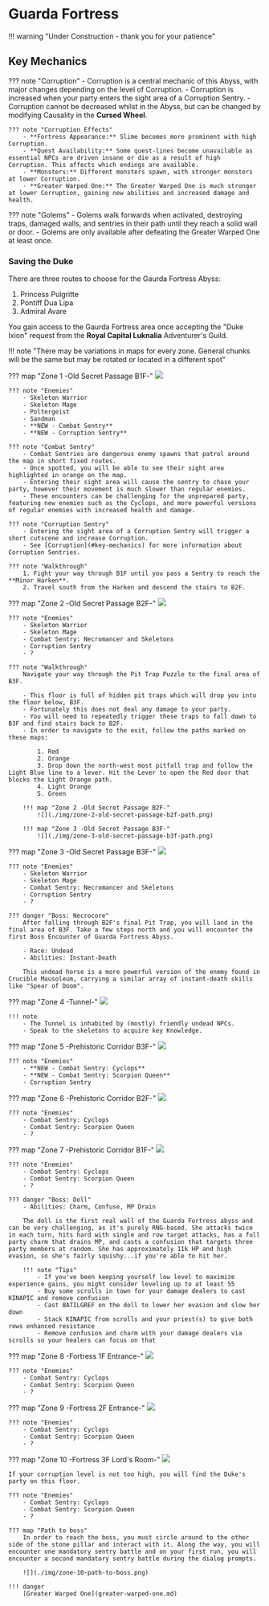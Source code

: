 # Guarda Fortress

!!! warning "Under Construction - thank you for your patience"

## Key Mechanics

??? note "Corruption"
    - Corruption is a central mechanic of this Abyss, with major changes depending on the level of Corruption.
    - Corruption is increased when your party enters the sight area of a Corruption Sentry.
    - Corruption cannot be decreased whilst in the Abyss, but can be changed by modifying Causality in the **Cursed Wheel**.

    ??? note "Corruption Effects"
        - **Fortress Appearance:** Slime becomes more prominent with high Corruption.
        - **Quest Availability:** Some quest-lines become unavailable as essential NPCs are driven insane or die as a result of high Corruption. This affects which endings are available.
        - **Monsters:** Different monsters spawn, with stronger monsters at lower Corruption. 
        - **Greater Warped One:** The Greater Warped One is much stronger at lower Corruption, gaining new abilities and increased damage and health.

??? note "Golems"
    - Golems walk forwards when activated, destroying traps, damaged walls, and sentries in their path until they reach a solid wall or door.
    - Golems are only available after defeating the Greater Warped One at least once.

### Saving the Duke

There are three routes to choose for the Gaurda Fortress Abyss:

1. Princess Pulgritte
2. Pontiff Dua Lipa
3. Admiral Avare

You gain access to the Gaurda Fortress area once accepting the "Duke Ixion" request from the **Royal Capital Luknalia** Adventurer's Guild.

!!! note "There may be variations in maps for every zone. General chunks will be the same but may be rotated or located in a different spot"

??? map "Zone 1 -Old Secret Passage B1F-"
    ![](./img/zone-1-old-secret-passage-b1f.jpg)

    ??? note "Enemies"
        - Skeleton Warrior
        - Skeleton Mage
        - Poltergeist
        - Sandman
        - **NEW - Combat Sentry**
        - **NEW - Corruption Sentry**

    ??? note "Combat Sentry"
        - Combat Sentries are dangerous enemy spawns that patrol around the map in short fixed routes.
        - Once spotted, you will be able to see their sight area highlighted in orange on the map.
        - Entering their sight area will cause the sentry to chase your party, however their movement is much slower than regular enemies.
        - These encounters can be challenging for the unprepared party, featuring new enemies such as the Cyclops, and more powerful versions of regular enemies with increased health and damage.

    ??? note "Corruption Sentry"
        - Entering the sight area of a Corruption Sentry will trigger a short cutscene and increase Corruption.
        - See [Corruption](#key-mechanics) for more information about Corruption Sentries.

    ??? note "Walkthrough"
        1. Fight your way through B1F until you pass a Sentry to reach the **Minor Harken**.
        2. Travel south from the Harken and descend the stairs to B2F.

??? map "Zone 2 -Old Secret Passage B2F-"
    ![](./img/zone-2-complete.jpg)

    ??? note "Enemies"
        - Skeleton Warrior
        - Skeleton Mage
        - Combat Sentry: Necromancer and Skeletons
        - Corruption Sentry
        - ?

    ??? note "Walkthrough"
        Navigate your way through the Pit Trap Puzzle to the final area of B3F.

        - This floor is full of hidden pit traps which will drop you into the floor below, B3F.
        - Fortunately this does not deal any damage to your party.
        - You will need to repeatedly trigger these traps to fall down to B3F and find stairs back to B2F.
        - In order to navigate to the exit, follow the paths marked on these maps:

            1. Red
            2. Orange
            3. Drop down the north-west most pitfall trap and follow the Light Blue line to a lever. Hit the Lever to open the Red door that blocks the Light Orange path.
            4. Light Orange
            5. Green

        !!! map "Zone 2 -Old Secret Passage B2F-"
            ![](./img/zone-2-old-secret-passage-b2f-path.png)

        !!! map "Zone 3 -Old Secret Passage B3F-"
            ![](./img/zone-3-old-secret-passage-b3f-path.png)

??? map "Zone 3 -Old Secret Passage B3F-"
    ![](./img/zone-3-complete.jpg)

    ??? note "Enemies"
        - Skeleton Warrior
        - Skeleton Mage
        - Combat Sentry: Necromancer and Skeletons
        - Corruption Sentry
        - ?

    ??? danger "Boss: Necrocore"
        After falling through B2F's final Pit Trap, you will land in the final area of B3F. Take a few steps north and you will encounter the first Boss Encounter of Guarda Fortress Abyss.

        - Race: Undead
        - Abilities: Instant-Death

        This undead horse is a more powerful version of the enemy found in Crucible Mausoleum, carrying a similar array of instant-death skills like "Spear of Doom".

??? map "Zone 4 -Tunnel-"
    ![](./img/zone-4-tunnel.jpg)

    !!! note
        - The Tunnel is inhabited by (mostly) friendly undead NPCs.
        - Speak to the skeletons to acquire key Knowledge.

??? map "Zone 5 -Prehistoric Corridor B3F-"
    ![](./img/zone-5-complete.jpg)

    ??? note "Enemies"
        - **NEW - Combat Sentry: Cyclops**
        - **NEW - Combat Sentry: Scorpion Queen**
        - Corruption Sentry

??? map "Zone 6 -Prehistoric Corridor B2F-"
    ![](./img/zone-6-complete.jpg)

    ??? note "Enemies"
        - Combat Sentry: Cyclops
        - Combat Sentry: Scorpion Queen
        - ?

??? map "Zone 7 -Prehistoric Corridor B1F-"
    ![](./img/zone-7-complete.jpg)

    ??? note "Enemies"
        - Combat Sentry: Cyclops
        - Combat Sentry: Scorpion Queen
        - ?

    ??? danger "Boss: Doll"
        - Abilities: Charm, Confuse, MP Drain

        The doll is the first real wall of the Guarda Fortress abyss and can be very challenging, as it's purely RNG-based. She attacks twice in each turn, hits hard with single and row target attacks, has a full party charm that drains MP, and casts a confusion that targets three party members at random. She has approximately 11k HP and high evasion, so she's fairly squishy...if you're able to hit her.

        !!! note "Tips"
            - If you've been keeping yourself low level to maximize experience gains, you might consider leveling up to at least 55
            - Buy some scrolls in town for your damage dealers to cast KINAPIC and remove confusion
            - Cast BATILGREF on the doll to lower her evasion and slow her down
            - Stack KINAPIC from scrolls and your priest(s) to give both rows enhanced resistance
            - Remove confusion and charm with your damage dealers via scrolls so your healers can focus on that

??? map "Zone 8 -Fortress 1F Entrance-"
    ![](./img/zone-8-complete.jpg)

    ??? note "Enemies"
        - Combat Sentry: Cyclops
        - Combat Sentry: Scorpion Queen
        - ?

??? map "Zone 9 -Fortress 2F Entrance-"
    ![](./img/zone-9-complete.jpg)

    ??? note "Enemies"
        - Combat Sentry: Cyclops
        - Combat Sentry: Scorpion Queen
        - ?

??? map "Zone 10 -Fortress 3F Lord's Room-"
    ![](./img/zone-10-complete.jpg)
    
    If your corruption level is not too high, you will find the Duke's party on this floor.

    ??? note "Enemies"
        - Combat Sentry: Cyclops
        - Combat Sentry: Scorpion Queen
        - ?

    ??? map "Path to boss"
        In order to reach the boss, you must circle around to the other side of the stone pillar and interact with it. Along the way, you will encounter one mandatory sentry battle and on your first run, you will encounter a second mandatory sentry battle during the dialog prompts.
        
        ![](./img/zone-10-path-to-boss.png)

    !!! danger
        [Greater Warped One](greater-warped-one.md)